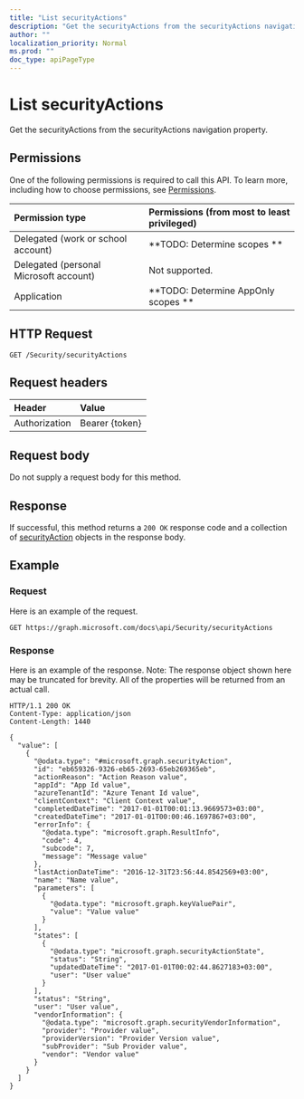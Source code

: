 ```yaml
---
title: "List securityActions"
description: "Get the securityActions from the securityActions navigation property."
author: ""
localization_priority: Normal
ms.prod: ""
doc_type: apiPageType
---
```


# List securityActions

Get the securityActions from the securityActions navigation property.

## Permissions
One of the following permissions is required to call this API. To learn more, including how to choose permissions, see [Permissions](/concepts/permissions-reference.md).

|Permission type|Permissions (from most to least privileged)|
|:---|:---|
|Delegated (work or school account)|**TODO: Determine scopes **|
|Delegated (personal Microsoft account)|Not supported.|
|Application|**TODO: Determine AppOnly scopes **|

## HTTP Request
<!-- {
  "blockType": "ignored"
}
-->
``` http
GET /Security/securityActions
```

## Request headers
|Header|Value|
|:---|:---|
|Authorization|Bearer {token}|

## Request body
Do not supply a request body for this method.

## Response
If successful, this method returns a `200 OK` response code and a collection of [securityAction](../resources/securityaction.md) objects in the response body.

## Example

### Request
Here is an example of the request.
<!-- {
  "blockType": "request",
  "name": "get_securityaction"
}
-->
``` http
GET https://graph.microsoft.com/docs\api/Security/securityActions
```

### Response
Here is an example of the response. Note: The response object shown here may be truncated for brevity. All of the properties will be returned from an actual call.
<!-- {
  "blockType": "response",
  "truncated": true,
  "@odata.type": "collection(microsoft.graph.securityaction)"
}
-->
``` http
HTTP/1.1 200 OK
Content-Type: application/json
Content-Length: 1440

{
  "value": [
    {
      "@odata.type": "#microsoft.graph.securityAction",
      "id": "eb659326-9326-eb65-2693-65eb269365eb",
      "actionReason": "Action Reason value",
      "appId": "App Id value",
      "azureTenantId": "Azure Tenant Id value",
      "clientContext": "Client Context value",
      "completedDateTime": "2017-01-01T00:01:13.9669573+03:00",
      "createdDateTime": "2017-01-01T00:00:46.1697867+03:00",
      "errorInfo": {
        "@odata.type": "microsoft.graph.ResultInfo",
        "code": 4,
        "subcode": 7,
        "message": "Message value"
      },
      "lastActionDateTime": "2016-12-31T23:56:44.8542569+03:00",
      "name": "Name value",
      "parameters": [
        {
          "@odata.type": "microsoft.graph.keyValuePair",
          "value": "Value value"
        }
      ],
      "states": [
        {
          "@odata.type": "microsoft.graph.securityActionState",
          "status": "String",
          "updatedDateTime": "2017-01-01T00:02:44.8627183+03:00",
          "user": "User value"
        }
      ],
      "status": "String",
      "user": "User value",
      "vendorInformation": {
        "@odata.type": "microsoft.graph.securityVendorInformation",
        "provider": "Provider value",
        "providerVersion": "Provider Version value",
        "subProvider": "Sub Provider value",
        "vendor": "Vendor value"
      }
    }
  ]
}
```

